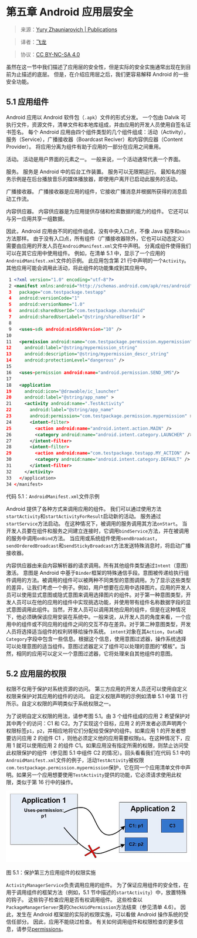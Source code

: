 # 第五章 Android 应用层安全

> 来源：[Yury Zhauniarovich | Publications](http://www.zhauniarovich.com/pubs.html)

> 译者：[飞龙](https://github.com/)

> 协议：[CC BY-NC-SA 4.0](http://creativecommons.org/licenses/by-nc-sa/4.0/)


虽然在这一节中我们描述了应用层的安全性，但是实际的安全实施通常出现在到目前为止描述的底层。 但是，在介绍应用层之后，我们更容易解释 Android 的一些安全功能。

## 5.1 应用组件

Android 应用以 Android 软件包（`.apk`）文件的形式分发。 一个包由 Dalvik 可执行文件，资源文件，清单文件和本地库组成，并由应用的开发人员使用自签名证书签名。 每个 Android 应用由四个组件类型的几个组件组成：活动（Activity），服务（Service），广播接收器（Boardcast Reciver）和内容供应器（Content Provider）。 将应用分离为组件有助于应用的一部分在应用之间重用。

活动。 活动是用户界面的元素之一。 一般来说，一个活动通常代表一个界面。

服务。 服务是 Android 中的后台工作装置。 服务可以无限期运行。 最知名的服务示例是在后台播放音乐的媒体播放器，即使用户离开已启动此服务的活动。

广播接收器。 广播接收器是应用的组件，它接收广播消息并根据所获得的消息启动工作流。

内容供应器。 内容供应器是为应用提供存储和检索数据的能力的组件。 它还可以与另一应用共享一组数据。

因此，Android 应用由不同的组件组成，没有中央入口点，不像 Java 程序和`main`方法那样。 由于没有入口点，所有组件（广播接收器除外，它也可以动态定义）需要由应用的开发人员在`AndroidManifest.xml`文件中声明。 分离成组件使得我们可以在其它应用中使用组件。 例如，在清单 5.1 中，显示了一个应用的`AndroidManifest.xml`文件的示例。 此应用包含第 21 行中声明的一个`Activity`。其他应用可能会调用此活动，将此组件的功能集成到其应用中。

```xml
 1 <?xml version="1.0" encoding="utf−8"?> 
 2 <manifest xmlns:android="http://schemas.android.com/apk/res/android" 
 3   package="com.testpackage.testapp" 
 4   android:versionCode="1" 
 5   android:versionName="1.0" 
 6   android:sharedUserId="com.testpackage.shareduid" 
 7   android:sharedUserLabel="@string/sharedUserId" >
 8 
 9   <uses−sdk android:minSdkVersion="10" /> 
10 
11   <permission android:name="com.testpackage.permission.mypermission" 
12     android:label="@string/mypermission_string" 
13     android:description="@string/mypermission_descr_string" 
14     android:protectionLevel="dangerous" /> 
15 
16   <uses−permission android:name="android.permission.SEND_SMS"/> 
17 
18   <application 
19     android:icon="@drawable/ic_launcher" 
20     android:label="@string/app_name" > 
21     <activity android:name=".TestActivity" 
22       android:label="@string/app_name" 
23       android:permission="com.testpackage.permission.mypermission" > 
24       <intent−filter> 
25         <action android:name="android.intent.action.MAIN" /> 
26         <category android:name="android.intent.category.LAUNCHER" /> 
27       </intent−filter> 
28       <intent−filter> 
29         <action android:name="com.testpackage.testapp.MY_ACTION" /> 
30         <category android:name="android.intent.category.DEFAULT" /> 
31       </intent−filter> 
32     </activity> 
33   </application> 
34 </manifest>
```

代码 5.1：`AndroidManifest.xml`文件示例

Android 提供了各种方式来调用应用的组件。 我们可以通过使用方法`startActivity`和`startActivityForResult`启动新的活动。 服务通过`startService`方法启动。 在这种情况下，被调用的服务调用其方法`onStart`。 当开发人员要在组件和服务之间建立连接时，它调用`bindService`方法，并在被调用的服务中调用`onBind`方法。 当应用或系统组件使用`sendBroadcast`，`sendOrderedBroadcast`和`sendStickyBroadcast`方法发送特殊消息时，将启动广播接收器。

内容供应器由来自内容解析器的请求调用。所有其他组件类型通过`Intent`（意图）激活。 意图是 Android 中基于`Binder`框架的特殊通信手段。意图被传递给执行组件调用的方法。被调用的组件可以被两种不同类型的意图调用。为了显示这些类型的差异，让我们考虑一个例子。例如，用户想要在应用中选择图片。应用的开发人员可以使用显式意图或隐式意图来调用选择图片的组件。对于第一种意图类型，开发人员可以在他的应用的组件中实现挑选功能，并使用带有组件名称数据字段的显式意图调用此组件。当然，开发人员可以调用其他应用的组件，但是在这种情况下，他必须确保该应用安装在系统中。一般来说，从开发人员的角度来看，一个应用中的组件或不同应用的组件之间的交互不存在差异。对于第二种意图类型，开发人员将选择适当组件的权利转移给操作系统。 `intent`对象在其`Action`，`Data`和`Category`字段中包含一些信息。根据这个信息，使用意图过滤器，操作系统选择可以处理意图的适当组件。意图过滤器定义了组件可以处理的意图的“模板"。当然，相同的应用可以定义一个意图过滤器，它将处理来自其他组件的意图。

## 5.2 应用层的权限

权限不仅用于保护对系统资源的访问。 第三方应用的开发人员还可以使用自定义权限来保护对其应用的组件的访问。 自定义权限声明的示例如清单 5.1 中第 11 行所示。自定义权限的声明类似于系统权限之一。

为了说明自定义权限的用法，请参考图 5.1。由 3 个组件组成的应用 2 希望保护对其中两个的访问：C1 和 C2。为了实现这个目标，应用 2 的开发者必须声明两个权限标签`p1`，`p2`，并相应地将它们分配给受保护的组件。如果应用 1 的开发者想要访问应用 2 的组件 C1 ，则他必须定义他的应用需要权限`p1`。在这种情况下，应用 1 就可以使用应用 2 的组件 C1。如果应用没有指定所需的权限，则禁止访问受此权限保护的组件（参见图 5.1 中组件 C2 的情况）。回头看看我们在代码 5.1 中的`AndroidManifest.xml`文件的例子，活动`TestActivity`被权限`com.testpackage.permission.mypermission`保护，它在同一个应用清单文件中声明。如果另一个应用想要使用`TestActivity`提供的功能，它必须请求使用此权限，类似于第 16 行中的操作。

![](../pictures/5-1.jpg)

图 5.1：保护第三方应用组件的权限实施

`ActivityManagerService`负责调用应用的组件。 为了保证应用组件的安全性，在用于调用组件的框架方法（例如，5.1 节中描述的`startActivity`）中，放置特殊的钩子。 这些钩子检查应用是否有权调用组件。 这些检查以`PackageManagerServer`类的`CheckUidPermission`方法结束（参见清单 4.6）。 因此，发生在 Android 框架层的实际的权限实施，可以看做 Android 操作系统的受信任部分。 因此，应用不能绕过检查。 有关如何调用组件和权限检查的更多信息，请参见[permissions](https://developer.android.com/guide/topics/security/permissions.html)。